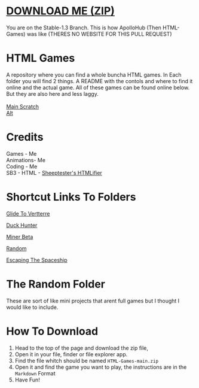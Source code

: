 # <a href="https://github.com/GanOnsauce/HTML-Games/archive/refs/heads/main.zip">DOWNLOAD ME (ZIP)</a>

You are on the Stable-1.3 Branch. This is how ApolloHub (Then HTML-Games) was like (THERES NO WEBSITE FOR THIS PULL REQUEST)

# HTML Games
A repository where you can find a whole buncha HTML games. In Each folder you will find 2 things. A README with  the contols and where to find it online and the actual game. All of these games can be found online below. But they are also here and less laggy. 
<br>
<br>
 <a href="https://scratch.mit.edu/users/legitfrodo/">Main Scratch</a>
<br>
 <a href="https://scratch.mit.edu/users/ApolloSMH/">Alt</a>

# Credits
Games - Me
<br>
Animations- Me
<br>
Coding - Me
<br>
SB3 - HTML - <a href="https://sheeptester.github.io/htmlifier/">Sheeptester's HTMLifier</a>



# Shortcut Links To Folders

<a href="https://github.com/GanOnsauce/HTML-Games/tree/main/GlideToVertterre">Glide To Vertterre</a>

<a href="https://github.com/GanOnsauce/HTML-Games/tree/main/duckhunter">Duck Hunter</a>

<a href="https://github.com/GanOnsauce/HTML-Games/tree/main/minerbeta">Miner Beta</a>

<a href="https://github.com/GanOnsauce/HTML-Games/tree/main/Random">Random</a>

<a href="https://github.com/GanOnsauce/HTML-Games/tree/main/Escaping%20The%20Spaceship">Escaping The Spaceship</a>

# The Random Folder
These are sort of like mini projects that arent full games but I thought I would like to include.

# How To Download

1. Head to the top of the page and download the zip file,
2.  Open it in your file, finder or file explorer app.
3.  Find the file whitch should be named `HTML-Games-main.zip`
4.  Open it and find the game you want to play, the instructions are in the `Markdown` Format
5.  Have Fun!
